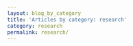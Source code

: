 ```yaml
---
layout: blog_by_category
title: 'Articles by category: research'
category: research
permalink: research/
---
```

